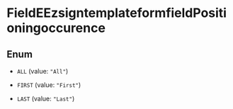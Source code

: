 

# FieldEEzsigntemplateformfieldPositioningoccurence

## Enum


* `ALL` (value: `"All"`)

* `FIRST` (value: `"First"`)

* `LAST` (value: `"Last"`)



